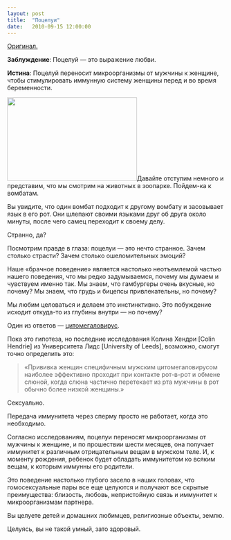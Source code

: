```yaml
---
layout: post
title:  "Поцелуи"
date:   2010-09-15 12:00:00
---
```

<p><a href="http://youarenotsosmart.com/2009/11/05/kissing/">Оригинал.</a></p>
<p><strong>Заблуждение</strong>: Поцелуй — это выражение любви.</p>
<p><strong>Истина</strong>: Поцелуй переносит микроорганизмы от мужчины к женщине, чтобы стимулировать иммунную систему женщины перед и во время беременности.</p>
<p><a href="http://youarenotsosmart.ru/wp-content/uploads/2010/09/polltheprincessbridekiss.jpg"><img height="192" width="300" alt="" src="https://web.archive.org/web/20140330023041im_/http://youarenotsosmart.ru/wp-content/uploads/2010/09/polltheprincessbridekiss-300x192.jpg" title="polltheprincessbridekiss" class="alignleft size-medium wp-image-53" /></a>Давайте отступим немного и представим, что мы смотрим на животных в зоопарке. Пойдем-ка к вомбатам.</p>
<p>Вы увидите, что один вомбат подходит к другому вомбату и засовывает язык в его рот. Они шлепают своими языками друг об друга около минуты, после чего самец переходит к своему делу.</p>
<p>Странно, да?</p>
<p><span id="more-52"></span>Посмотрим правде в глаза: поцелуи — это нечто странное. Зачем столько страсти? Зачем столько ошеломительных эмоций?</p>
<p>Наше «брачное поведение» является настолько неотъемлемой частью нашего поведения, что мы редко задумываемся, почему мы думаем и чувствуем именно так. Мы знаем, что гамбургеры очень вкусные, но почему? Мы знаем, что грудь и бицепсы привлекательны, но почему?</p>
<p>Мы любим целоваться и делаем это инстинктивно. Это побуждение исходит откуда-то из глубины внутри — но почему?</p>
<p>Один из ответов — <a href="http://ru.wikipedia.org/wiki/%D0%A6%D0%B8%D1%82%D0%BE%D0%BC%D0%B5%D0%B3%D0%B0%D0%BB%D0%BE%D0%B2%D0%B8%D1%80%D1%83%D1%81">цитомегаловирус</a>.</p>
<p>Пока это гипотеза, но последние исследования Колина Хендри [Colin Hendrie] из Университета Лидс [University of Leeds], возможно, смогут точно определить это:</p>
<blockquote><p>«Прививка женщин специфичным мужским цитомегаловирусом наиболее эффективно проходит при контакте рот-в-рот и обмене слюной, когда слюна частично перетекает из рта мужчины в рот обычно более низкой женщины.»</p></blockquote>
<p>Сексуально.</p>
<p>Передача иммунитета через сперму просто не работает, когда это необходимо.</p>
<p>Согласно исследованиям, поцелуи переносят микроорганизмы от мужчины к женщине, и по прошествии шести месяцев, она получает иммунитет к различным отрицательным вещам в мужском теле. И, к моменту рождения, ребенок будет обладать иммунитетом ко всяким вещам, к которым иммунны его родители.</p>
<p>Это поведение настолько глубого засело в наших головах, что гомосексуальные пары все еще целуются и получают все скрытые преимущества: близость, любовь, непристойную связь и иммунитет к микроорганизмам партнера.</p>
<p>Вы целуете детей и домашних любимцев, религиозные объекты, землю.</p>
<p>Целуясь, вы не такой умный, зато здоровый.</p>
